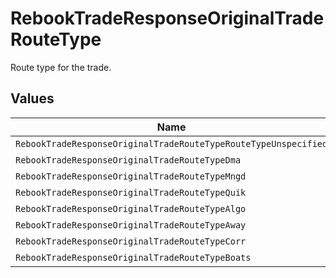 # RebookTradeResponseOriginalTradeRouteType

Route type for the trade.


## Values

| Name                                                            | Value                                                           |
| --------------------------------------------------------------- | --------------------------------------------------------------- |
| `RebookTradeResponseOriginalTradeRouteTypeRouteTypeUnspecified` | ROUTE_TYPE_UNSPECIFIED                                          |
| `RebookTradeResponseOriginalTradeRouteTypeDma`                  | DMA                                                             |
| `RebookTradeResponseOriginalTradeRouteTypeMngd`                 | MNGD                                                            |
| `RebookTradeResponseOriginalTradeRouteTypeQuik`                 | QUIK                                                            |
| `RebookTradeResponseOriginalTradeRouteTypeAlgo`                 | ALGO                                                            |
| `RebookTradeResponseOriginalTradeRouteTypeAway`                 | AWAY                                                            |
| `RebookTradeResponseOriginalTradeRouteTypeCorr`                 | CORR                                                            |
| `RebookTradeResponseOriginalTradeRouteTypeBoats`                | BOATS                                                           |